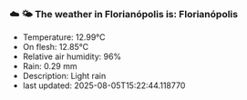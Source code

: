 ### ☁️ 🌤️  The weather in Florianópolis is: Florianópolis

- Temperature: 12.99°C
- On flesh: 12.85°C
- Relative air humidity: 96%
- Rain: 0.29 mm
- Description: Light rain
- last updated: 2025-08-05T15:22:44.118770
